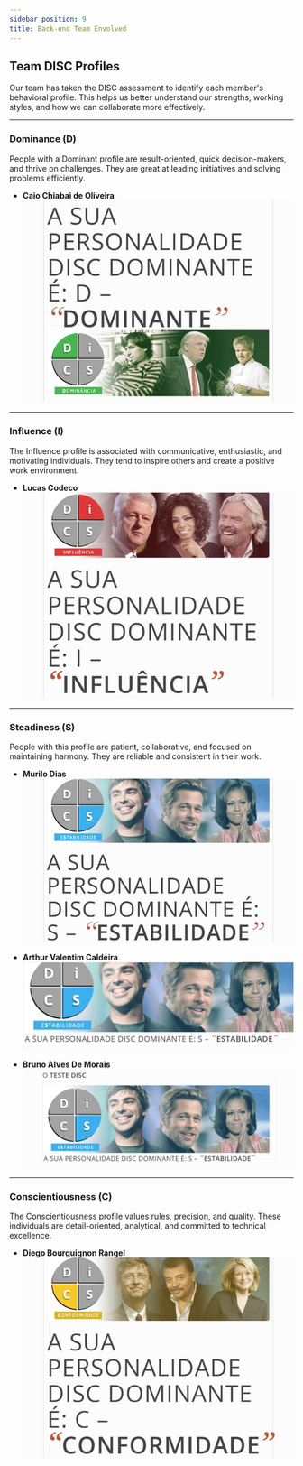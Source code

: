 ```yaml
---
sidebar_position: 9
title: Back-end Team Envolved
---
```


## Team DISC Profiles

Our team has taken the DISC assessment to identify each member's behavioral profile. This helps us better understand our strengths, working styles, and how we can collaborate more effectively.

---

### Dominance (D)

People with a Dominant profile are result-oriented, quick decision-makers, and thrive on challenges. They are great at leading initiatives and solving problems efficiently.

- **Caio Chiabai de Oliveira**  
  ![Caio's DISC Profile](./img/disc/back-end/disc_caio.jpeg)

---

### Influence (I)

The Influence profile is associated with communicative, enthusiastic, and motivating individuals. They tend to inspire others and create a positive work environment.

- **Lucas Codeco**  
  ![Lucas's DISC Profile](./img/disc/back-end/disc_lucas.jpeg)

---

### Steadiness (S)

People with this profile are patient, collaborative, and focused on maintaining harmony. They are reliable and consistent in their work.

- **Murilo Dias**  
  ![Murilo's DISC Profile](./img/disc/back-end/disc_murilo.jpeg)

- **Arthur Valentim Caldeira**  
  ![Arthur's DISC Profile](./img/disc/back-end/disc_arthur.jpeg)

- **Bruno Alves De Morais**  
  ![Bruno's DISC Profile](./img/disc/back-end/disc_bruno.jpeg)

---

### Conscientiousness (C)

The Conscientiousness profile values rules, precision, and quality. These individuals are detail-oriented, analytical, and committed to technical excellence.

- **Diego Bourguignon Rangel**  
  ![Diego's DISC Profile](./img/disc/back-end/disc_diego.jpeg)
